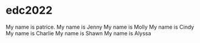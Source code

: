 # edc2022
My name is patrice.
My name is Jenny
My name is Molly
My name is Cindy
My name is Charlie
My name is Shawn
My name is Alyssa
